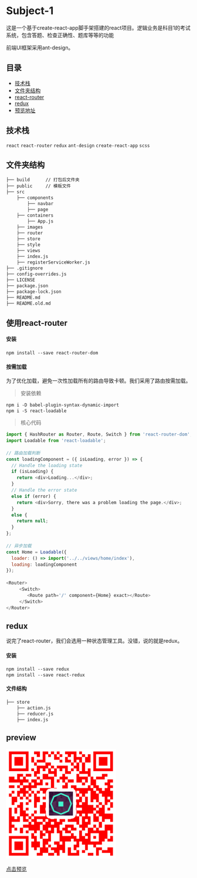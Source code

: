 # Subject-1

这是一个基于create-react-app脚手架搭建的react项目。逻辑业务是科目1的考试系统，包含答题、检查正确性、题库等等的功能

前端UI框架采用ant-design。

## 目录

* [技术栈](#technology)
* [文件夹结构](#structure)
* [react-router](#router)
* [redux](#redux)
* [预览地址](#preview)


<a name="technology"></a>

## 技术栈

`react` `react-router` `redux` `ant-design` `create-react-app` `scss`

<a name="structure"></a>

## 文件夹结构

```
├── build      // 打包后文件夹
├── public     // 模板文件
├── src
    ├── components
        ├── navbar
        ├── page
    ├── containers
        ├── App.js
    ├── images
    ├── router
    ├── store
    ├── style
    ├── views
    ├── index.js
    ├── registerServiceWorker.js 
├── .gitignore
├── config-overrides.js
├── LICENSE
├── package.json
├── package-lock.json
├── README.md
├── README.old.md
```

<a name="router"></a>

## 使用react-router

#### 安装

`npm install --save react-router-dom`

#### 按需加载

为了优化加载，避免一次性加载所有的路由导致卡顿。我们采用了路由按需加载。

> 安装依赖

```
npm i -D babel-plugin-syntax-dynamic-import
npm i -S react-loadable
```

> 核心代码

```js
import { HashRouter as Router, Route, Switch } from 'react-router-dom';
import Loadable from 'react-loadable';

// 路由加载判断
const loadingComponent = ({ isLoading, error }) => {
  // Handle the loading state
  if (isLoading) {
    return <div>Loading...</div>;
  }
  // Handle the error state
  else if (error) {
    return <div>Sorry, there was a problem loading the page.</div>;
  }
  else {
    return null;
  }
};

// 异步加载
const Home = Loadable({
  loader: () => import('../../views/home/index'),
  loading: loadingComponent
});

<Router>
     <Switch>
        <Route path='/' component={Home} exact></Route>
     </Switch>
</Router>

```

<a name="redux"></a>

## redux

说完了react-router，我们会选用一种状态管理工具。没错，说的就是redux。

#### 安装

```
npm install --save redux
npm install --save react-redux
```

#### 文件结构

```
├── store
    ├── action.js
    ├── reducer.js
    ├── index.js
```

<a name="preview"></a>

## preview

<img src="QRcode.png" width="300"/>

[点击预览](https://liuqiyu.github.io/subject-1/build/#/)








